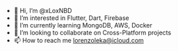 - 👋 Hi, I’m @xLoxNBD
- 👀 I’m interested in Flutter, Dart, Firebase
- 🌱 I’m currently learning MongoDB, AWS, Docker
- 💞️ I’m looking to collaborate on Cross-Platform projects
- 📫 How to reach me lorenzoleka@icloud.com

<!---
xLoxNBD/xLoxNBD is a ✨ special ✨ repository because its `README.md` (this file) appears on your GitHub profile.
You can click the Preview link to take a look at your changes.
--->
